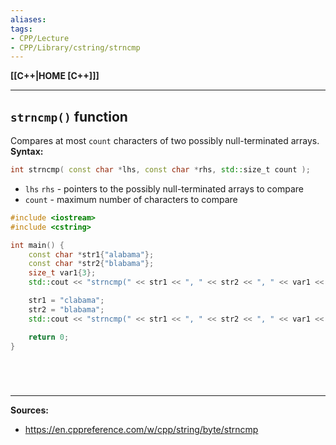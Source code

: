 ```yaml
---
aliases:
tags:
- CPP/Lecture
- CPP/Library/cstring/strncmp
---
```

**[[C++|HOME [C++]]]**

---
## `strncmp()` function
Compares at most `count` characters of two possibly null-terminated arrays.
**Syntax:**
```cpp
int strncmp( const char *lhs, const char *rhs, std::size_t count );
```
- `lhs` `rhs` - pointers to the possibly null-terminated arrays to compare
- `count` - maximum number of characters to compare

```cpp
#include <iostream>
#include <cstring>

int main() {
    const char *str1{"alabama"};
    const char *str2{"blabama"};
    size_t var1{3};
    std::cout << "strncmp(" << str1 << ", " << str2 << ", " << var1 << ") : " << std::strncmp(str1, str2, var1) << std::endl;

    str1 = "clabama";
    str2 = "blabama";
    std::cout << "strncmp(" << str1 << ", " << str2 << ", " << var1 << ") : " << std::strncmp(str1, str2, var1) << std::endl;

    return 0;
}
```

<br>

# 
---
**Sources:**
- https://en.cppreference.com/w/cpp/string/byte/strncmp